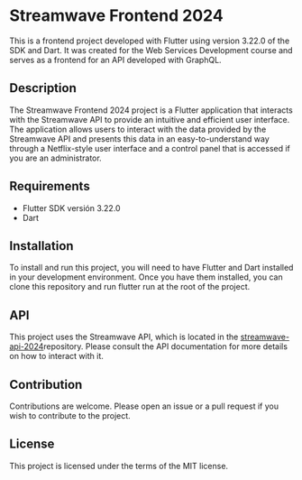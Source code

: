 # Streamwave Frontend 2024

This is a frontend project developed with Flutter using version 3.22.0 of the SDK and Dart. It was created for the Web Services Development course and serves as a frontend for an API developed with GraphQL.


## Description

The Streamwave Frontend 2024 project is a Flutter application that interacts with the Streamwave API to provide an intuitive and efficient user interface. The application allows users to interact with the data provided by the Streamwave API and presents this data in an easy-to-understand way through a Netflix-style user interface and a control panel that is accessed if you are an administrator.

## Requirements

- Flutter SDK versión 3.22.0
- Dart

## Installation

To install and run this project, you will need to have Flutter and Dart installed in your development environment. Once you have them installed, you can clone this repository and run flutter run at the root of the project.

## API

This project uses the Streamwave API, which is located in the [streamwave-api-2024](https://github.com/cesarinzunsa/streamwave-api-2024)repository. Please consult the API documentation for more details on how to interact with it.

## Contribution

Contributions are welcome. Please open an issue or a pull request if you wish to contribute to the project.

## License

This project is licensed under the terms of the MIT license.